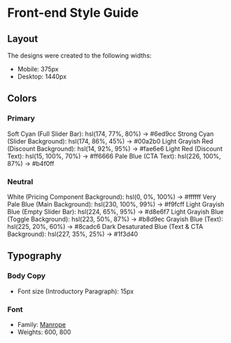 # Front-end Style Guide

## Layout

The designs were created to the following widths:

- Mobile: 375px
- Desktop: 1440px

## Colors

### Primary

Soft Cyan (Full Slider Bar): hsl(174, 77%, 80%) -> #6ed9cc
Strong Cyan (Slider Background): hsl(174, 86%, 45%) -> #00a2b0
Light Grayish Red (Discount Background): hsl(14, 92%, 95%) -> #fae6e6
Light Red (Discount Text): hsl(15, 100%, 70%) -> #ff6666
Pale Blue (CTA Text): hsl(226, 100%, 87%) -> #b4f0ff

### Neutral

White (Pricing Component Background): hsl(0, 0%, 100%) -> #ffffff
Very Pale Blue (Main Background): hsl(230, 100%, 99%) -> #f9fcff
Light Grayish Blue (Empty Slider Bar): hsl(224, 65%, 95%) -> #d8e6f7
Light Grayish Blue (Toggle Background): hsl(223, 50%, 87%) -> #b8d9ec
Grayish Blue (Text): hsl(225, 20%, 60%) -> #8cadc6
Dark Desaturated Blue (Text & CTA Background): hsl(227, 35%, 25%) -> #1f3d40

## Typography

### Body Copy

- Font size (Introductory Paragraph): 15px

### Font

- Family: [Manrope](https://fonts.google.com/specimen/Manrope)
- Weights: 600, 800
